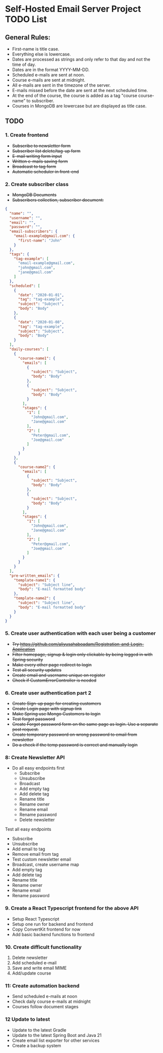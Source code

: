 # Self-Hosted Email Server Project TODO List

## General Rules:
- First-name is title case.
- Everything else is lowercase.
- Dates are processed as strings and only refer to that day and not the time of day.
- Dates are in the format YYYY-MM-DD.
- Scheduled e-mails are sent at noon.
- Course e-mails are sent at midnight.
- All e-mails are sent in the timezone of the server.
- E-mails missed before the date are sent at the next scheduled time.
- At the end of the course, the course is added as a tag "course course-name" to subscriber.
- Courses in MongoDB are lowercase but are displayed as title case.

## TODO

### 1. Create frontend
- ~~Subscribe to newsletter form~~
- ~~Subscriber list delete/tag-up form~~
- ~~E-mail writing form input~~
- ~~Written e-mails saving form~~
- ~~Broadcast to tag form~~
- ~~Automatic scheduler in front-end~~

### 2. Create subscriber class
- ~~MongoDB Documents~~
- ~~Subscribers collection, subscriber document:~~
```JSON
{
  "name": "",
  "username": "",
  "email": "",
  "password": "",
  "email-subscribers": {
    "email-example@gmail.com": {
      "first-name": "John"
    }
  },
  "tags": {
    "tag-example": [
      "email-example@gmail.com",
      "john@gmail.com",
      "jane@gmail.com"
    ]
  },
  "scheduled": [
    {
      "date": "2020-01-01",
      "tag": "tag-example",
      "subject": "Subject",
      "body": "Body"
    },
    {
      "date": "2020-01-08",
      "tag": "tag-example",
      "subject": "Subject",
      "body": "Body"
    }
  ],
  "daily-courses": [
    {
      "course-name1": {
        "emails": [
          {
            "subject": "Subject",
            "body": "Body"
          },
          {
            "subject": "Subject",
            "body": "Body"
          }
        ],
        "stages": {
          "1": [
            "John@gmail.com",
            "Jane@gmail.com"
          ],
          "2": [
            "Peter@gmail.com",
            "Joe@gmail.com"
          ]
        }
      }
    },
    {
      "course-name2": {
        "emails": [
          {
            "subject": "Subject",
            "body": "Body"
          },
          {
            "subject": "Subject",
            "body": "Body"
          }
        ],
        "stages": {
          "1": [
            "John@gmail.com",
            "Jane@gmail.com"
          ],
          "2": [
            "Peter@gmail.com",
            "Joe@gmail.com"
          ]
        }
      }
    }
  ],
  "pre-written_emails": {
    "template-name1": {
      "subject": "Subject line",
      "body": "E-mail formatted body"
    },
    "template-name2": {
      "subject": "Subject line",
      "body": "E-mail formatted body"
    }
  }
}
```
### 5. Create user authentication with each user being a customer
- ~~Try https://github.com/aliyusahaboadam/Registration-and-Login-Application~~
- ~~Filter homepage, signup & login only clickable by being logged in with Spring security~~
- ~~Make every other page redirect to login~~
- ~~Test all security updates~~
- ~~Create email and username unique on register~~
- ~~Check if CustomErrorController is needed~~

### 6. Create user authentication part 2
- ~~Create Sign-up page for creating customers~~
- ~~Create Login page with signup link~~
- ~~Make Spring use Mongo Customers to login~~
- ~~Test forgot password~~
- ~~Create Forgot password form on the same page as login. Use a separate post request.~~
- ~~Create temporary password on wrong password to email from newsletter~~
- ~~Do a check if the temp password is correct and manually login~~

### 8: Create Newsletter API
- Do all easy endpoints first
    - Subscribe
    - Unsubscribe
    - Broadcast
    - Add empty tag
    - Add delete tag
    - Rename title
    - Rename owner
    - Rename email
    - Rename password
    - Delete newsletter

Test all easy endpoints
- Subscribe
- Unsubscribe
- Add email to tag
- Remove email from tag
- Test custom newsletter email
- Broadcast, create username map
- Add empty tag
- Add delete tag
- Rename title
- Rename owner
- Rename email
- Rename password

### 9. Create a React Typescript frontend for the above API
- Setup React Typescript
- Setup one run for backend and frontend
- Copy ConvertKit frontend for now
- Add basic backend functions to frontend

### 10. Create difficult functionality
1. Delete newsletter
2. Add scheduled e-mail
3. Save and write email MIME
4. Add/update course

### 11: Create automation backend
- Send scheduled e-mails at noon
- Check daily course e-mails at midnight
- Courses follow document stages

### 12 Update to latest
- Update to the latest Gradle
- Update to the latest Spring Boot and Java 21
- Create email list exporter for other services
- Create a backup system
